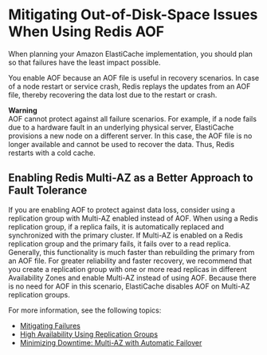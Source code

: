 # Mitigating Out\-of\-Disk\-Space Issues When Using Redis AOF<a name="BestPractices.AOF"></a>

When planning your Amazon ElastiCache implementation, you should plan so that failures have the least impact possible\.

You enable AOF because an AOF file is useful in recovery scenarios\. In case of a node restart or service crash, Redis replays the updates from an AOF file, thereby recovering the data lost due to the restart or crash\.

**Warning**  
AOF cannot protect against all failure scenarios\. For example, if a node fails due to a hardware fault in an underlying physical server, ElastiCache provisions a new node on a different server\. In this case, the AOF file is no longer available and cannot be used to recover the data\. Thus, Redis restarts with a cold cache\.

## Enabling Redis Multi\-AZ as a Better Approach to Fault Tolerance<a name="BestPractices.AOF.MultiAZ"></a>

If you are enabling AOF to protect against data loss, consider using a replication group with Multi\-AZ enabled instead of AOF\. When using a Redis replication group, if a replica fails, it is automatically replaced and synchronized with the primary cluster\. If Multi\-AZ is enabled on a Redis replication group and the primary fails, it fails over to a read replica\. Generally, this functionality is much faster than rebuilding the primary from an AOF file\. For greater reliability and faster recovery, we recommend that you create a replication group with one or more read replicas in different Availability Zones and enable Multi\-AZ instead of using AOF\. Because there is no need for AOF in this scenario, ElastiCache disables AOF on Multi\-AZ replication groups\.

For more information, see the following topics:
+ [Mitigating Failures](FaultTolerance.md)
+ [High Availability Using Replication Groups](Replication.md)
+ [Minimizing Downtime: Multi\-AZ with Automatic Failover](AutoFailover.md)